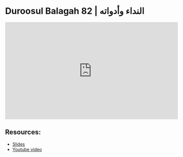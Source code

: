 # Duroosul Balagah 82 | النداء وأدواته
                
<iframe width="560" height="315" src="https://www.youtube-nocookie.com/embed/pTybba-X3FU?start=0" frameborder="0" allow="accelerometer; autoplay; encrypted-media; gyroscope; picture-in-picture" allowfullscreen="allowfullscreen">
</iframe><BR>

## Resources:
- [Slides](https://github.com/arshare/resources_balagha_pdfs)
- [Youtube video](https://www.youtube.com/watch?v=pTybba-X3FU&list=PLzn0qdi6JpdvvXVuJ7kIusNquSxeyKJvc)

